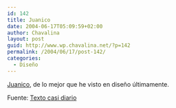 ```yaml
---
id: 142
title: Juanico
date: 2004-06-17T05:09:59+02:00
author: Chavalina
layout: post
guid: http://www.wp.chavalina.net/?p=142
permalink: /2004/06/17/post-142/
categories:
  - Diseño
---
```

<a href=http://www.juanico.net/index.htm target=&prime;_blank&prime;>Juanico</a>, de lo mejor que he visto en diseño últimamente.

<p class="cita">
  Fuente: <a href=http://www.gistain.net/ target=&prime;_blank&prime;>Texto casi diario</a>
</p>
